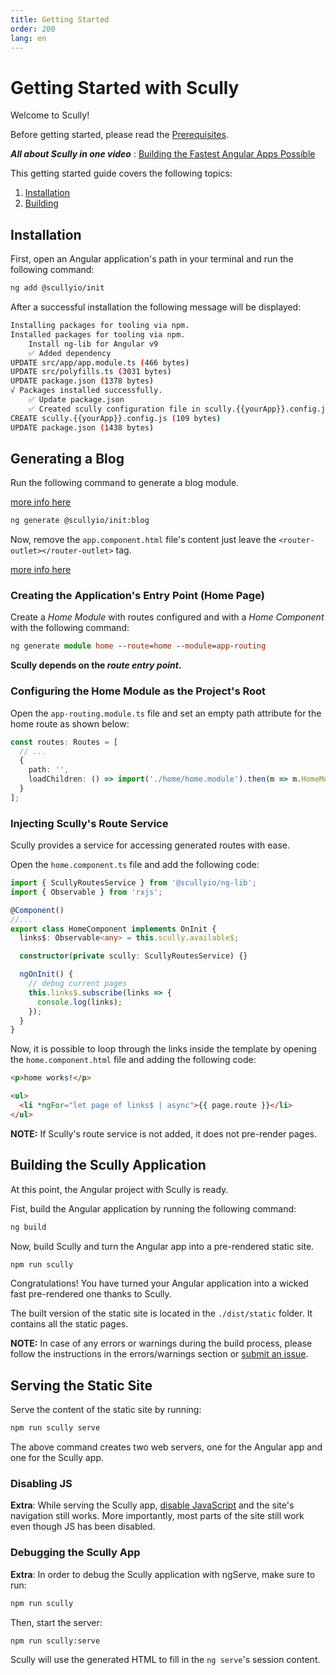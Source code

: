 ```yaml
---
title: Getting Started
order: 200
lang: en
---
```


# Getting Started with Scully

Welcome to Scully!

Before getting started, please read the [Prerequisites](pre-requisites.md).

**_All about Scully in one video_** : [Building the Fastest Angular Apps Possible](https://thinkster.io/tutorials/scully-webinar-building-the-fastest-angular-apps-possible)

This getting started guide covers the following topics:

1. [Installation](#installation)
2. [Building](#build)

## Installation

First, open an Angular application's path in your terminal and run the following command:

```bash
ng add @scullyio/init
```

After a successful installation the following message will be displayed:

```bash
Installing packages for tooling via npm.
Installed packages for tooling via npm.
    Install ng-lib for Angular v9
    ✅️ Added dependency
UPDATE src/app/app.module.ts (466 bytes)
UPDATE src/polyfills.ts (3031 bytes)
UPDATE package.json (1378 bytes)
√ Packages installed successfully.
    ✅️ Update package.json
    ✅️ Created scully configuration file in scully.{{yourApp}}.config.js
CREATE scully.{{yourApp}}.config.js (109 bytes)
UPDATE package.json (1438 bytes)
```

## Generating a Blog

Run the following command to generate a blog module.

[more info here](blog.md)

```bash
ng generate @scullyio/init:blog
```

Now, remove the `app.component.html` file's content just leave the `<router-outlet></router-outlet>` tag.

[more info here](blog.md)

### Creating the Application's Entry Point (Home Page)

Create a _Home Module_ with routes configured and with a _Home Component_ with the following command:

```ts
ng generate module home --route=home --module=app-routing
```

**Scully depends on the _route entry point_.**

### Configuring the Home Module as the Project's Root

Open the `app-routing.module.ts` file and set an empty path attribute for the home route as shown below:

```ts
const routes: Routes = [
  // ...
  {
    path: '',
    loadChildren: () => import('./home/home.module').then(m => m.HomeModule)
  }
];
```

### Injecting Scully's Route Service

Scully provides a service for accessing generated routes with ease.

Open the `home.component.ts` file and add the following code:

```ts
import { ScullyRoutesService } from '@scullyio/ng-lib';
import { Observable } from 'rxjs';

@Component()
//...
export class HomeComponent implements OnInit {
  links$: Observable<any> = this.scully.available$;

  constructor(private scully: ScullyRoutesService) {}

  ngOnInit() {
    // debug current pages
    this.links$.subscribe(links => {
      console.log(links);
    });
  }
}
```

Now, it is possible to loop through the links inside the template by opening the `home.component.html` file and adding the following code:

```html
<p>home works!</p>

<ul>
  <li *ngFor="let page of links$ | async">{{ page.route }}</li>
</ul>
```

**NOTE:** If Scully's route service is not added, it does not pre-render pages.

## Building the Scully Application

At this point, the Angular project with Scully is ready.

Fist, build the Angular application by running the following command:

```bash
ng build
```

Now, build Scully and turn the Angular app into a pre-rendered static site.

```bash
npm run scully
```

Congratulations! You have turned your Angular application into a wicked fast pre-rendered one thanks to Scully.

The built version of the static site is located in the `./dist/static` folder. It contains all the static pages.

**NOTE:** In case of any errors or warnings during the build process, please follow the instructions in the errors/warnings section or [submit an issue](https://github.com/scullyio/scully/issues/new/choose).

## Serving the Static Site

Serve the content of the static site by running:

```bash
npm run scully serve
```

The above command creates two web servers, one for the Angular app and one for the Scully app.

### Disabling JS

**Extra**: While serving the Scully app, [disable JavaScript](https://developers.google.com/web/tools/chrome-devtools/javascript/disable)
and the site's navigation still works. More importantly, most parts of the site still work even though JS has been disabled.

### Debugging the Scully App

**Extra**: In order to debug the Scully application with ngServe, make sure to run:

```bash
npm run scully
```

Then, start the server:

```bash
npm run scully:serve
```

Scully will use the generated HTML to fill in the `ng serve`'s session content.
